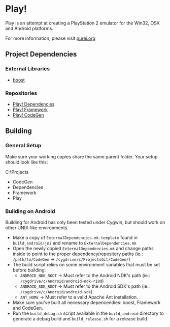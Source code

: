 # Play!

Play is an attempt at creating a PlayStation 2 emulator for the Win32, OSX and Android platforms.

For more information, please visit [purei.org](http://purei.org)

## Project Dependencies ##

### External Libraries ###
- [boost](http://boost.org)

### Repositories ###
- [Play! Dependencies](https://github.com/jpd002/Play-Dependencies)
- [Play! Framework](https://github.com/jpd002/Play--Framework) 
- [Play! CodeGen](https://github.com/jpd002/Play--CodeGen)

## Building ##

### General Setup ###

Make sure your working copies share the same parent folder. Your setup should look like this:

C:\Projects
- CodeGen
- Dependencies
- Framework
- Play


### Building on Android ###

Building for Android has only been tested under Cygwin, but should work on other UNIX-like environments.

- Make a copy of `ExternalDependencies.mk.template` found in `build_android/jni` and rename to `ExternalDependencies.mk`
- Open the newly copied `ExternalDependencies.mk` and change paths inside to point to the proper dependency/repository paths (ie.: `/path/to/CodeGen` -> `/cygdrive/c/ProjectsGit/CodeGen/`)
- The build script relies on some environment variables that must be set before building:
	- `ANDROID_NDK_ROOT` -> Must refer to the Android NDK's path (ie.: `/cygdrive/c/Android/android-ndk-r10d`)
	- `ANDROID_SDK_ROOT` -> Must refer to the Android SDK's path (ie.: `/cygdrive/c/Android/android-sdk`)
	- `ANT_HOME` -> Must refer to a valid Apache Ant installation.
- Make sure you've built all necessary depencendies: boost, Framework and CodeGen.
- Run the `build_debug.sh` script available in the `build_android` directory to generate a debug build and `build_release.sh` for a release build.
